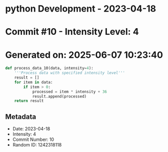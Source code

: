 ﻿# python Development - 2023-04-18
# Commit #10 - Intensity Level: 4
# Generated on: 2025-06-07 10:23:40
```python
def process_data_10(data, intensity=4):
    '''Process data with specified intensity level'''
    result = []
    for item in data:
        if item > 0:
            processed = item * intensity + 36
            result.append(processed)
    return result
```
## Metadata
- Date: 2023-04-18
- Intensity: 4
- Commit Number: 10
- Random ID: 1242318118
